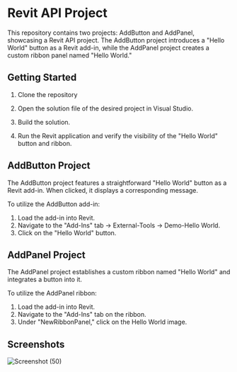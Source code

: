 # Revit API Project
 
This repository contains two projects: AddButton and AddPanel, showcasing a Revit API project. The AddButton project introduces a "Hello World" button as a Revit add-in, while the AddPanel project creates a custom ribbon panel named "Hello World."
 
## Getting Started
 
1. Clone the repository
 
 
2. Open the solution file of the desired project in Visual Studio.
 
3. Build the solution.
 
4. Run the Revit application and verify the visibility of the "Hello World" button and ribbon.
 
## AddButton Project
 
The AddButton project features a straightforward "Hello World" button as a Revit add-in. When clicked, it displays a corresponding message.
 
To utilize the AddButton add-in:
1. Load the add-in into Revit.
2. Navigate to the "Add-Ins" tab -> External-Tools -> Demo-Hello World.
3. Click on the "Hello World" button.
 
## AddPanel Project
 
The AddPanel project establishes a custom ribbon named "Hello World" and integrates a button into it.
 
To utilize the AddPanel ribbon:
1. Load the add-in into Revit.
2. Navigate to the "Add-Ins" tab on the ribbon.
3. Under "NewRibbonPanel," click on the Hello World image.
 
## Screenshots

 ![Screenshot (50)](https://github.com/Sumit-Giri/RevitAPI/assets/158052390/d12c67e7-a24b-409a-83a5-f122dcb34a61)
